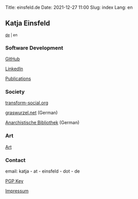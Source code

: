 Title: einsfeld.de 
Date: 2021-12-27 11:00
Slug: index
Lang: en

## Katja Einsfeld

<small><a href="/index.html">de</a> | en</small>

### Software Development

<a href="https://github.com/rakvat" target="__blank">GitHub</a>

<a href="https://www.linkedin.com/in/katja-e-40836a98/" target="__blank">LinkedIn</a>

<a href="https://www.researchgate.net/scientific-contributions/Katja-Einsfeld-26240826" target="__blank">Publications</a>

### Society

<a href="https://transform-social.org" target="__blank">transform-social.org</a>

<a href="https://www.graswurzel.net/gwr/?s=katja+einsfeld" target="__blank">graswurzel.net</a> (German)

<a href="https://anarchistischebibliothek.org/search?query=&sort=&filter_author=%2Fcategory%2Fauthor%2Feinsfeld-katja" target="__blank">Anarchistische Bibliothek</a> (German)


### Art

<a href="/kunst">Art</a>

### Contact

email: katja - at - einsfeld - dot - de

<a href="https://pgp.mit.edu/pks/lookup?search=katja%40einsfeld.de&op=index" target="__blank">PGP Key</a>

<a href="/impressum">Impressum</a>
